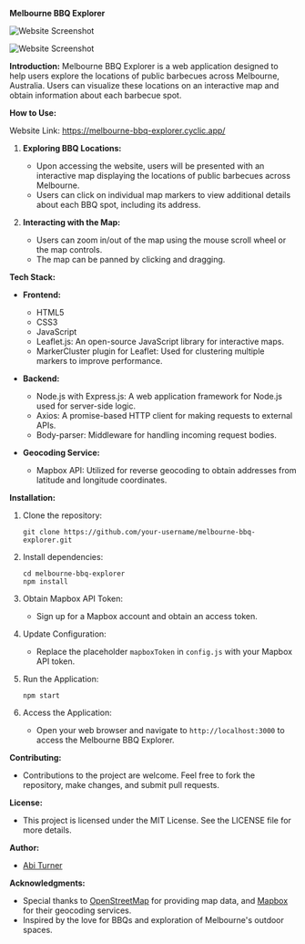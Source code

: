 **Melbourne BBQ Explorer**

![Website Screenshot](https://lh3.googleusercontent.com/pw/AP1GczMNb_RmxlkLTf7zbNEKgFA9hSX0GJA1gqSWkeYLkSwguC-QlAgBdHF6flwTrvFfiD1Hvr4KBnQfyWaxjKWRXP3d-fIlMGqqTtpqCC3Ix9WK9WGRbi2Yclaiv_1S9XXVrQIatltNmpf0cjSspvQvKQ7qa-h2zOPz4nPkGOHlorxb0h8r2HIsA6-uAiBYiJ93YYSg7q9wz-0gAfy1ZoXfNk55LxzkQTxE_zofgD1xLwDsLtR0u8pwQGyEVovSNvKgYF-wydOpFrbRuA2yjxWZI43xq1Afimc9zG3SWeTOA7ANfHsOFDuMNxeXJZD8zKIg40DKMhF5No9YBpVgJQEoITYL2feIBCJKgy9jw-h6IVKPtlQUOcUHW5EXrjDDXNmtsr1O5WFlMeh8JxG-o3e_EF_Uyar-aLrfRU913oBCPX0jmqQGBZ2J4MxwFqYRAMfPYdShdCb0nVWeBill65IQYAamB9Nj_EQPCRwNV0ozSN8Nxkdfy_JiLboNjdG9kgFBc5P6kXPDUcz1c0fAI5rrbewRi9S3L6CaVOiGvBfylhxDeX54P_JiGTFdgo_dMwIlRDWq7_h32bEBai-SIZzhTKRcT_AnmXXte6o5WYUqpJc4PK6GPWljdeyiTtUxxUaNR5MItlm4DNLMt0x5wr3MC7FlLFxAQpJ4SEwjCZYJWSCHbC0ZOgPy2cjM7U1ihzMHABQIali4-18sUhUJWslZx7jZH-TChpCW4dTt85RWObt8t8X77ryUorkNauWp8OhzWbf21FLQe_h89h1ChJh-BFGLiRuEDL2iO7Vnb2m22KezWot0y9y4oJEq9ITTaCZX20bUIi9aKnE3kR4YC4qt6C4qZNTyRg0pG1fA4pzr2prE-fg2qOIT1QEtezTjKjn6sgrwMqb9MCVN4ZDJtkwUk9NA=w1698-h969-s-no-gm?authuser=0)

![Website Screenshot](https://lh3.googleusercontent.com/pw/AP1GczM9df9NdbF-b3srQGo4KQRf69FOUBl1H1P5b5Gt3Ze7o0tfuaJqxSK954qgTy11U_8-o7ayrHjOHiVbJiEMvsvSgvE67YcuP66KPKo9zM-23dNLRJ-DE_MKDnOgRlns38GwWV3kCTQDJ0CO4J9KebEyx_CzwDTeWX0jjpXOB8NuzW-9vbOAzjaYkmu61Xz2GHq3iTr_6b3UcESNQx80TmN49VkDOjtCqASpCBZhbafkpl8t9RrxXp5ek1pKpWQrYSmmDq0nicwvSvKOjOIv1_g9XFkDIhLYHEngVckUL3EZz6JltCCKywKU13I73ym2gS7uhwvV7OvKSwteCbWxbZFjYg6gy7rQYXhw4ZbR3Lu9LXhpffVND_1-6Ku0RSV680ttc7lHx-yPscXfY8kk-I7oIV8BF7JCD0ZWnEa9DGXuDUEv9MKYRrmUTPvavz_nzOfnVzfVvU8KJ1ycgZwQT-_gp5tuhN_E6BSE6CIWbn6VNln8m-Nz6Z4H4rAdP80iUqz4BMoQy4p9Xaw0EK9QnsIaBnl2X-9aOuVhFRsFWcQ72JkgeU1dq9423eFOXW-ZZqtIrSfjan5bbW6qIAHkZNbPfpNv-CcSjSstlZdL-nfkTVg6cnOv9aNjHOgvo70QM9jNrEJct9aO4YMTHNsAfIrjmVGNVQqEeb6x8vHXdPEZpsxoNx3TOxN8KJrkOHNQZQv-ASvOS4o9UNQV1rlY51omcHDKfixj8r4YntY0TGbs_7upBCMv6-GmaE3vQWsIzZRfWcRCvHxQzN5-UXcqAyjzoYNH1N278fMsoZDcKZsOBQ25jCLjAPkUFlpTNoDfpovXhUmoWxcmgY-zTNILAMkgXfEj_dPs6Aw-KZCz4N5ouyHJmAgCWp31IFdn5wM2iSYmKgUuqjfzQV-0zT6q3Ou8=w1635-h969-s-no-gm?authuser=0)

**Introduction:**
Melbourne BBQ Explorer is a web application designed to help users explore the locations of public barbecues across Melbourne, Australia. Users can visualize these locations on an interactive map and obtain information about each barbecue spot.

**How to Use:**


Website Link: <https://melbourne-bbq-explorer.cyclic.app/>

1. **Exploring BBQ Locations:**
   - Upon accessing the website, users will be presented with an interactive map displaying the locations of public barbecues across Melbourne.
   - Users can click on individual map markers to view additional details about each BBQ spot, including its address.

2. **Interacting with the Map:**
   - Users can zoom in/out of the map using the mouse scroll wheel or the map controls.
   - The map can be panned by clicking and dragging.

**Tech Stack:**

- **Frontend:**
  - HTML5
  - CSS3
  - JavaScript
  - Leaflet.js: An open-source JavaScript library for interactive maps.
  - MarkerCluster plugin for Leaflet: Used for clustering multiple markers to improve performance.

- **Backend:**
  - Node.js with Express.js: A web application framework for Node.js used for server-side logic.
  - Axios: A promise-based HTTP client for making requests to external APIs.
  - Body-parser: Middleware for handling incoming request bodies.
  
- **Geocoding Service:**
  - Mapbox API: Utilized for reverse geocoding to obtain addresses from latitude and longitude coordinates.

**Installation:**

1. Clone the repository:

   ```
   git clone https://github.com/your-username/melbourne-bbq-explorer.git
   ```

2. Install dependencies:

   ```
   cd melbourne-bbq-explorer
   npm install
   ```

3. Obtain Mapbox API Token:
   - Sign up for a Mapbox account and obtain an access token.

4. Update Configuration:
   - Replace the placeholder `mapboxToken` in `config.js` with your Mapbox API token.

5. Run the Application:

   ```
   npm start
   ```

6. Access the Application:
   - Open your web browser and navigate to `http://localhost:3000` to access the Melbourne BBQ Explorer.

**Contributing:**

- Contributions to the project are welcome. Feel free to fork the repository, make changes, and submit pull requests.

**License:**

- This project is licensed under the MIT License. See the LICENSE file for more details.

**Author:**

- [Abi Turner](https://github.com/Abi-Turner)

**Acknowledgments:**

- Special thanks to [OpenStreetMap](https://www.openstreetmap.org) for providing map data, and [Mapbox](https://www.mapbox.com) for their geocoding services.
- Inspired by the love for BBQs and exploration of Melbourne's outdoor spaces.
